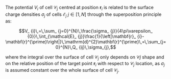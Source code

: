 The potential $V_{i}$ of cell $\mathcal{C}_ {j}$ centred at position $\mathbf{r}_ {i}$ is related to the surface charge densities $\sigma_ {j}$ of cells $\mathcal{E}_ {j}$ $j\in[1,N]$ through the superposition principle as:

$$V_ {i}\,=\,\sum_ {j=0}^{N}\,\frac{\sigma_ {j}}{4\pi\varepsilon_ {0}}\,\int_{\mathcal{E}_ {j}}\frac{1}{\left|\mathbf{r}_ {i}-\mathbf{r}^{\prime}\right|}\,\mathrm{d}^{2}\mathbf{r}^{\prime}\,=\,\sum_{j=0}^{N}\,Q_ {ij}\,\sigma_{j},$$

where the integral over the surface of cell $\mathcal{C}_ {j}$ only depends on $\mathcal{C}{j}$ shape and on the relative position of the target point $\mathbf{r}_ {i}$ with respect to $\mathcal{C}_ {j}$ location, as $\sigma_ {j}$ is assumed constant over the whole surface of cell $\mathcal{C}_ {j}$.